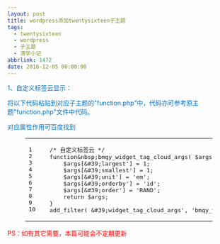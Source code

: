 ```yaml
---
layout: post
title: wordpress添加twentysixteen子主题
tags:
  - twentysixteen
  - wordpress
  - 子主题
  - 清学小记
abbrlink: 1472
date: 2016-12-05 00:00:00
---
```


<!-- build time:Sat Jun 23 2018 12:05:15 GMT+0800 (中国标准时间) -->

<span style="color:#0070c0">1、自定义标签云显示：</span>

<span style="color:#0070c0">将以下代码粘贴到对应子主题的"function.php"中，代码亦可参考原主题"function.php"文件中代码。</span>

<span style="color:#0070c0">对应属性作用可百度找到</span>  

<figure class="highlight php"><table><tr><td class="gutter"><pre><span class="line">1</span>  
<span class="line">2</span>  
<span class="line">3</span>  
<span class="line">4</span>  
<span class="line">5</span>  
<span class="line">6</span>  
<span class="line">7</span>  
<span class="line">8</span>  
<span class="line">9</span>  
<span class="line">10</span>  
</pre></td><td class="code"><pre><span class="line"><span class="comment">/*&nbsp;自定义标签云&nbsp;*/</span></span>  
<span class="line"><span class="function"><span class="keyword">function</span>&<span class="title">nbsp</span></span>;bmqy_widget_tag_cloud_args(&nbsp;$args&nbsp;)&nbsp;&#123;</span>  
<span class="line">&nbsp;&nbsp;&nbsp;&nbsp;$args[&<span class="comment">#39;largest&#39;]&nbsp;=&nbsp;1;</span></span>  
<span class="line">&nbsp;&nbsp;&nbsp;&nbsp;$args[&<span class="comment">#39;smallest&#39;]&nbsp;=&nbsp;1;</span></span>  
<span class="line">&nbsp;&nbsp;&nbsp;&nbsp;$args[&<span class="comment">#39;unit&#39;]&nbsp;=&nbsp;&#39;em&#39;;</span></span>  
<span class="line">&nbsp;&nbsp;&nbsp;&nbsp;$args[&<span class="comment">#39;orderby&#39;]&nbsp;=&nbsp;&#39;id&#39;;</span></span>  
<span class="line">&nbsp;&nbsp;&nbsp;&nbsp;$args[&<span class="comment">#39;order&#39;]&nbsp;=&nbsp;&#39;RAND&#39;;</span></span>  
<span class="line">&nbsp;&nbsp;&nbsp;&nbsp;<span class="keyword">return</span>&nbsp;$args;</span>  
<span class="line">&#125;</span>  
<span class="line">add_filter(&nbsp;&<span class="comment">#39;widget_tag_cloud_args&#39;,&nbsp;&#39;bmqy_widget_tag_cloud_args&#39;&nbsp;);</span></span>  
</pre></td></tr></table></figure>

<span style="color:red">PS：如有其它需要，本篇可能会不定期更新</span>
<!-- rebuild by neat -->
